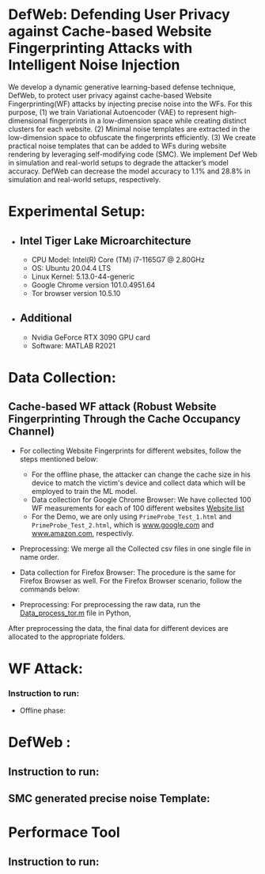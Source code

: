 # DefWeb: Defending User Privacy against Cache-based Website Fingerprinting Attacks with Intelligent Noise Injection
We develop a dynamic generative learning-based defense technique, DefWeb, to protect user privacy against cache-based Website Fingerprinting(WF) attacks by injecting precise noise into the WFs. For this purpose, (1) we train Variational Autoencoder (VAE) to represent high-dimensional fingerprints in a low-dimension space while creating distinct clusters for each website. (2) Minimal noise templates are extracted in the low-dimension space to obfuscate the fingerprints efficiently. (3) We create practical noise templates that can be added to WFs during website rendering by leveraging self-modifying code (SMC). We implement Def Web in simulation and real-world setups to degrade the attacker’s model accuracy. DefWeb can decrease the model accuracy to 1.1% and 28.8% in simulation and real-world setups, respectively.  

# Experimental Setup:
- ## Intel Tiger Lake Microarchitecture
  * CPU Model: Intel(R) Core (TM) i7-1165G7 @ 2.80GHz
  * OS: Ubuntu 20.04.4 LTS
  * Linux Kernel: 5.13.0-44-generic
  * Google Chrome version 101.0.4951.64
  * Tor browser version 10.5.10
- ## Additional 
  * Nvidia GeForce RTX 3090 GPU card
  * Software: MATLAB R2021


# Data Collection:
## Cache-based WF attack (Robust Website Fingerprinting Through the Cache Occupancy Channel)
- For collecting Website Fingerprints for different websites, follow the steps mentioned below:<br/>
  * For the offline phase, the attacker can change the cache size in his device to match the victim's device and collect data which will be employed to train the ML model. 
  * Data collection for Google Chrome Browser: We have collected 100 WF measurements for each of 100 different websites [Website list](https://github.com/hunie-son/DefWeb/blob/main/Data_Collection/website_list.txt)
  * For the Demo, we are only using `PrimeProbe_Test_1.html` and `PrimeProbe_Test_2.html`, which is www.google.com and www.amazon.com, respectivly. 
- Preprocessing: We merge all the Collected csv files in one single file in name order.

- Data collection for Firefox Browser:
The procedure is the same for Firefox Browser as well. For the Firefox Browser scenario, follow the commands below: <br/>

- Preprocessing: For preprocessing the raw data, run the  [Data_process_tor.m](https://github.com/main/Data_Collection/Data_process%20_tor.m) file in Python,

After preprocessing the data, the final data for different devices are allocated to the appropriate folders.


# WF Attack:
### Instruction to run:
- Offline phase:


# DefWeb :
## Instruction to run:
## SMC generated precise noise Template:


# Performace Tool
## Instruction to run:

